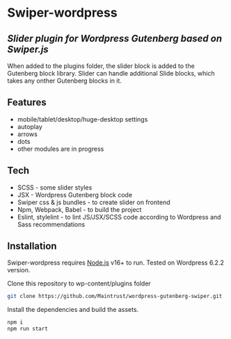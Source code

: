 # Swiper-wordpress
## _Slider plugin for Wordpress Gutenberg based on Swiper.js_

When added to the plugins folder, the slider block is added to the Gutenberg block library. Slider can handle additional Slide blocks, which takes any onther Gutenberg blocks in it.

## Features

- mobile/tablet/desktop/huge-desktop settings
- autoplay
- arrows
- dots
- other modules are in progress

## Tech

- SCSS - some slider styles
- JSX - Wordpress Gutenberg block code
- Swiper css & js bundles - to create slider on frontend
- Npm, Webpack, Babel - to build the project
- Eslint, stylelint - to lint JS/JSX/SCSS code according to Wordpress and Sass recommendations

## Installation

Swiper-wordpress requires [Node.js](https://nodejs.org/) v16+ to run.
Tested on Wordpress 6.2.2 version.

Clone this repository to wp-content/plugins folder

```sh
git clone https://github.com/Maintrust/wordpress-gutenberg-swiper.git
```

Install the dependencies and build the assets.

```sh
npm i
npm run start
```
